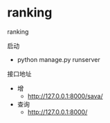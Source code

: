# ranking
ranking

启动 

- python manage.py runserver

接口地址

- 增
  - http://127.0.0.1:8000/sava/
- 查询
  - http://127.0.0.1:8000/
